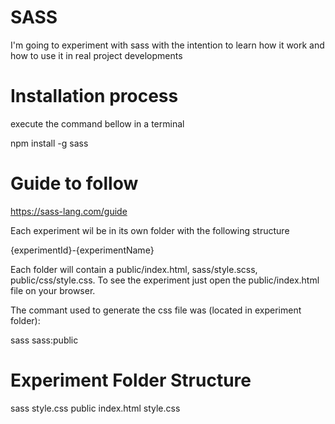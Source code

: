 SASS
======

I'm going to experiment with sass with the intention to learn how it work and how to use it in real project developments

Installation process
====================

execute the command bellow in a terminal

npm install -g sass

Guide to follow
==================

https://sass-lang.com/guide

Each experiment wil be in its own folder with the following structure

{experimentId}-{experimentName}

Each folder will contain a public/index.html, sass/style.scss, public/css/style.css. To see the experiment just open the public/index.html file on your browser.

The commant used to generate the css file was (located in experiment folder):

sass sass:public

Experiment Folder Structure
============================
sass
    style.css
public
    index.html
    style.css
